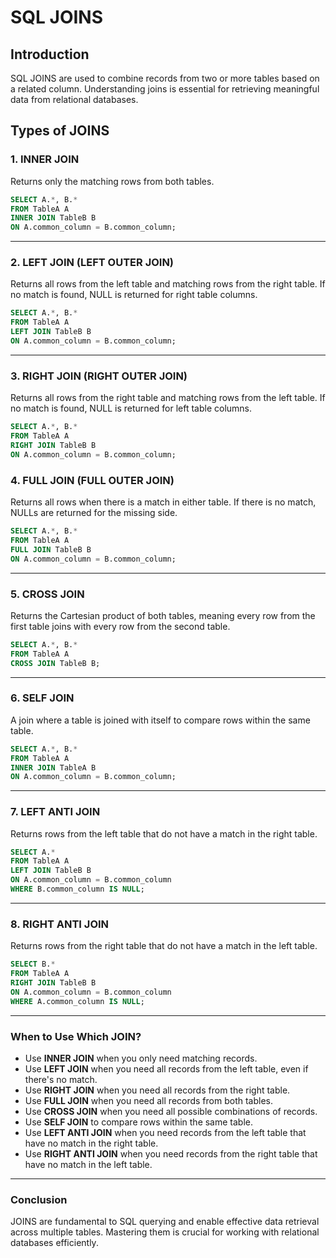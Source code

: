 # SQL JOINS

## Introduction
SQL JOINS are used to combine records from two or more tables based on a related column. Understanding joins is essential for retrieving meaningful data from relational databases.

## Types of JOINS

### 1. INNER JOIN
Returns only the matching rows from both tables.

```sql
SELECT A.*, B.* 
FROM TableA A
INNER JOIN TableB B 
ON A.common_column = B.common_column;
```

---

### 2. LEFT JOIN (LEFT OUTER JOIN)
Returns all rows from the left table and matching rows from the right table. If no match is found, NULL is returned for right table columns.

```sql
SELECT A.*, B.* 
FROM TableA A
LEFT JOIN TableB B 
ON A.common_column = B.common_column;
```
---

### 3. RIGHT JOIN (RIGHT OUTER JOIN)
Returns all rows from the right table and matching rows from the left table. If no match is found, NULL is returned for left table columns.

```sql
SELECT A.*, B.* 
FROM TableA A
RIGHT JOIN TableB B 
ON A.common_column = B.common_column;
```

### 4. FULL JOIN (FULL OUTER JOIN)
Returns all rows when there is a match in either table. If there is no match, NULLs are returned for the missing side.

```sql
SELECT A.*, B.* 
FROM TableA A
FULL JOIN TableB B 
ON A.common_column = B.common_column;
```
---

### 5. CROSS JOIN
Returns the Cartesian product of both tables, meaning every row from the first table joins with every row from the second table.

```sql
SELECT A.*, B.* 
FROM TableA A
CROSS JOIN TableB B;
```
---

### 6. SELF JOIN
A join where a table is joined with itself to compare rows within the same table.

```sql
SELECT A.*, B.* 
FROM TableA A
INNER JOIN TableA B 
ON A.common_column = B.common_column;
```

---

### 7. LEFT ANTI JOIN
Returns rows from the left table that do not have a match in the right table.

```sql
SELECT A.* 
FROM TableA A
LEFT JOIN TableB B 
ON A.common_column = B.common_column
WHERE B.common_column IS NULL;
```
---

### 8. RIGHT ANTI JOIN
Returns rows from the right table that do not have a match in the left table.

```sql
SELECT B.* 
FROM TableA A
RIGHT JOIN TableB B 
ON A.common_column = B.common_column
WHERE A.common_column IS NULL;
```
---

### When to Use Which JOIN?
- Use **INNER JOIN** when you only need matching records.
- Use **LEFT JOIN** when you need all records from the left table, even if there's no match.
- Use **RIGHT JOIN** when you need all records from the right table.
- Use **FULL JOIN** when you need all records from both tables.
- Use **CROSS JOIN** when you need all possible combinations of records.
- Use **SELF JOIN** to compare rows within the same table.
- Use **LEFT ANTI JOIN** when you need records from the left table that have no match in the right table.
- Use **RIGHT ANTI JOIN** when you need records from the right table that have no match in the left table.

---

### Conclusion
JOINS are fundamental to SQL querying and enable effective data retrieval across multiple tables. Mastering them is crucial for working with relational databases efficiently.
